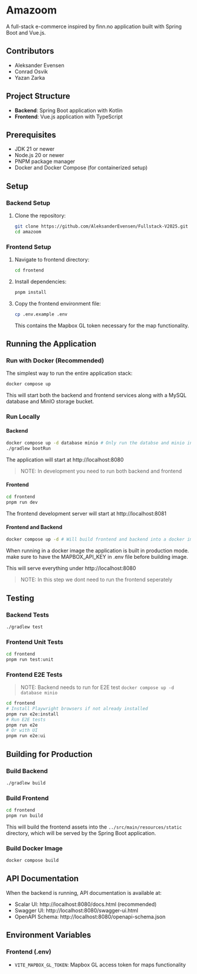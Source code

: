 # Amazoom

A full-stack e-commerce inspired by finn.no application built with Spring Boot and Vue.js.

## Contributors

-   Aleksander Evensen
-   Conrad Osvik
-   Yazan Zarka

## Project Structure

-   **Backend**: Spring Boot application with Kotlin
-   **Frontend**: Vue.js application with TypeScript

## Prerequisites

-   JDK 21 or newer
-   Node.js 20 or newer
-   PNPM package manager
-   Docker and Docker Compose (for containerized setup)

## Setup

### Backend Setup

1. Clone the repository:

    ```bash
    git clone https://github.com/AleksanderEvensen/Fullstack-V2025.git amazoom
    cd amazoom
    ```

### Frontend Setup

1. Navigate to frontend directory:

    ```bash
    cd frontend
    ```

2. Install dependencies:

    ```bash
    pnpm install
    ```

3. Copy the frontend environment file:

    ```bash
    cp .env.example .env
    ```

    This contains the Mapbox GL token necessary for the map functionality.

## Running the Application

### Run with Docker (Recommended)

The simplest way to run the entire application stack:

```bash
docker compose up
```

This will start both the backend and frontend services along with a MySQL database and MinIO storage bucket.

### Run Locally

#### Backend

```bash
docker compose up -d database minio # Only run the databse and minio instance
./gradlew bootRun
```

The application will start at http://localhost:8080
> NOTE: In development you need to run both backend and frontend

#### Frontend

```bash
cd frontend
pnpm run dev
```

The frontend development server will start at http://localhost:8081

#### Frontend and Backend
```bash
docker compose up -d # Will build frontend and backend into a docker image and run with all containers
```
When running in a docker image the application is built in production mode.
make sure to have the MAPBOX_API_KEY in .env file before building image.

This will serve everything under http://localhost:8080
> NOTE: In this step we dont need to run the frontend seperately

## Testing

### Backend Tests

```bash
./gradlew test
```

### Frontend Unit Tests

```bash
cd frontend
pnpm run test:unit
```

### Frontend E2E Tests

> NOTE: Backend needs to run for E2E test `docker compose up -d database minio`
```bash
cd frontend
# Install Playwright browsers if not already installed
pnpm run e2e:install
# Run E2E tests
pnpm run e2e
# Or with UI
pnpm run e2e:ui
```

## Building for Production

### Build Backend

```bash
./gradlew build
```

### Build Frontend

```bash
cd frontend
pnpm run build
```

This will build the frontend assets into the `../src/main/resources/static` directory, which will be served by the Spring Boot application.

### Build Docker Image

```bash
docker compose build
```

## API Documentation

When the backend is running, API documentation is available at:

-   Scalar UI: http://localhost:8080/docs.html (recommended)
-   Swagger UI: http://localhost:8080/swagger-ui.html
-   OpenAPI Schema: http://localhost:8080/openapi-schema.json

## Environment Variables

### Frontend (.env)

-   `VITE_MAPBOX_GL_TOKEN`: Mapbox GL access token for maps functionality
